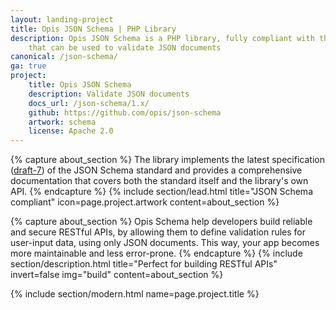 ```yaml
---
layout: landing-project
title: Opis JSON Schema | PHP Library
description: Opis JSON Schema is a PHP library, fully compliant with the latest JSON Schema specification
    that can be used to validate JSON documents
canonical: /json-schema/
ga: true
project:
    title: Opis JSON Schema
    description: Validate JSON documents
    docs_url: /json-schema/1.x/
    github: https://github.com/opis/json-schema
    artwork: schema
    license: Apache 2.0
---
```

{% capture about_section %}
The library implements the latest specification (<a href="http://json-schema.org/" target="_blank">draft-7</a>)
of the JSON Schema standard and provides a comprehensive documentation
that covers both the standard itself and the library's own API.
{% endcapture %}
{% include section/lead.html
title="JSON Schema compliant"
icon=page.project.artwork
content=about_section %}

{% capture about_section %}
Opis Schema help developers build reliable and secure RESTful APIs,
by allowing them to define validation rules for user-input data, using only JSON documents.
This way, your app becomes more maintainable and less error-prone.
{% endcapture %}
{% include section/description.html
title="Perfect for building RESTful APIs"
invert=false
img="build"
content=about_section %}

{% include section/modern.html name=page.project.title %}